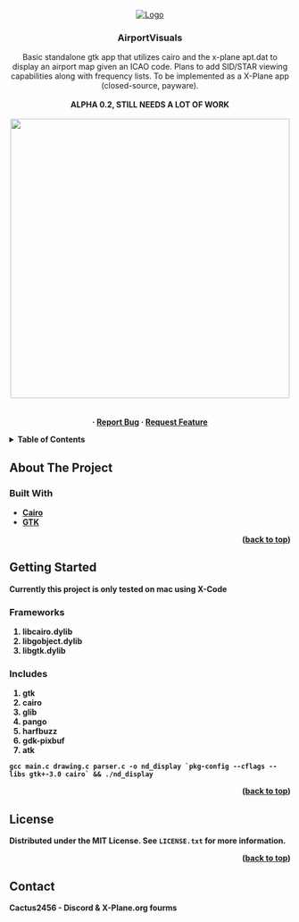 



<br />
<div align="center">
  <a href="https://github.com/IASXP/AirportVisuals">
    <img src="https://img.icons8.com/?size=128&id=dr5aRtKymdbz&format=png" alt="Logo"/>
  </a>

<h3 align="center">AirportVisuals</h3>

  <p align="center">
    Basic standalone gtk app that utilizes cairo and the x-plane apt.dat to display an airport map given an ICAO code. Plans to add SID/STAR viewing capabilities along with frequency lists. To be implemented as a X-Plane app (closed-source, payware).
    <br />
    <br />
    <b>ALPHA 0.2, STILL NEEDS A LOT OF WORK<b>
      <br />
    <br />
    <a ><img align="center" width="500" src="https://i.ibb.co/94KLjmb/Screenshot-2024-05-29-at-11-15-06-PM.png"></a>
    <br />
    <br />
    <br />
    ·
    <a href="https://github.com/IASXP/AirportVisuals/issues">Report Bug</a>
    ·
    <a href="https://github.com/IASXP/AirportVisuals/issues">Request Feature</a>
  </p>
</div>


<!-- TABLE OF CONTENTS -->
<details>
  <summary>Table of Contents</summary>
  <ol>
    <li>
      <a href="#about-the-project">About The Project</a>
      <ul>
        <li><a href="#built-with">Built With</a></li>
      </ul>
    </li>
    <li>
      <a href="#getting-started">Getting Started</a>
      <ul>
        <li><a href="#frameworks">Frameworks</a></li>
        <li><a href="#includes">Includes</a></li>
      </ul>
    </li>
    <li><a href="#license">License</a></li>
    <li><a href="#contact">Contact</a></li>

  </ol>
</details>


<!-- ABOUT THE PROJECT -->

## About The Project

### Built With

- [Cairo](https://www.cairographics.org/)
- [GTK](https://www.gtk.org/)

<p align="right">(<a href="#top">back to top</a>)</p>


<!-- GETTING STARTED -->

## Getting Started

Currently this project is only tested on mac using X-Code

### Frameworks

1. libcairo.dylib
2. libgobject.dylib
3. libgtk.dylib

### Includes

1. gtk
2. cairo
3. glib
4. pango
5. harfbuzz
6. gdk-pixbuf
7. atk

```gcc main.c drawing.c parser.c -o nd_display `pkg-config --cflags --libs gtk+-3.0 cairo` && ./nd_display```

<p align="right">(<a href="#top">back to top</a>)</p>

## License

Distributed under the MIT License. See `LICENSE.txt` for more information.

<p align="right">(<a href="#top">back to top</a>)</p>

## Contact

Cactus2456 - Discord & X-Plane.org fourms






